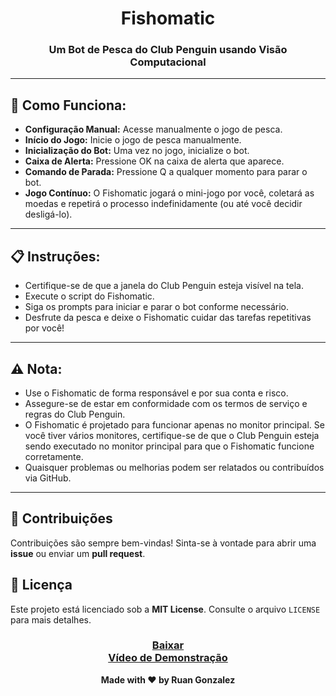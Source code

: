 <h1 align="center">Fishomatic</h1>
<h3 align="center">Um Bot de Pesca do Club Penguin usando Visão Computacional</h3>

---

<h2>🔧 Como Funciona:</h2>
<ul>
    <li><strong>Configuração Manual:</strong> Acesse manualmente o jogo de pesca.</li>
    <li><strong>Início do Jogo:</strong> Inicie o jogo de pesca manualmente.</li>
    <li><strong>Inicialização do Bot:</strong> Uma vez no jogo, inicialize o bot.</li>
    <li><strong>Caixa de Alerta:</strong> Pressione OK na caixa de alerta que aparece.</li>
    <li><strong>Comando de Parada:</strong> Pressione Q a qualquer momento para parar o bot.</li>
    <li><strong>Jogo Contínuo:</strong> O Fishomatic jogará o mini-jogo por você, coletará as moedas e repetirá o processo indefinidamente (ou até você decidir desligá-lo).</li>
</ul>

---

<h2>📋 Instruções:</h2>
<ul>
    <li>Certifique-se de que a janela do Club Penguin esteja visível na tela.</li>
    <li>Execute o script do Fishomatic.</li>
    <li>Siga os prompts para iniciar e parar o bot conforme necessário.</li>
    <li>Desfrute da pesca e deixe o Fishomatic cuidar das tarefas repetitivas por você!</li>
</ul>

---

<h2>⚠️ Nota:</h2>
<ul>
    <li>Use o Fishomatic de forma responsável e por sua conta e risco.</li>
    <li>Assegure-se de estar em conformidade com os termos de serviço e regras do Club Penguin.</li>
    <li>O Fishomatic é projetado para funcionar apenas no monitor principal. Se você tiver vários monitores, certifique-se de que o Club Penguin esteja sendo executado no monitor principal para que o Fishomatic funcione corretamente.</li>
    <li>Quaisquer problemas ou melhorias podem ser relatados ou contribuídos via GitHub.</li>
</ul>

---

<h2>🤝 Contribuições</h2>
<p>Contribuições são sempre bem-vindas! Sinta-se à vontade para abrir uma <strong>issue</strong> ou enviar um <strong>pull request</strong>.</p>

<h2>📝 Licença</h2>
<p>Este projeto está licenciado sob a <strong>MIT License</strong>. Consulte o arquivo <code>LICENSE</code> para mais detalhes.</p>

<div align="center">
    <h3>
        <a href="https://mega.nz/folder/rkJQXRoI#w2UAo9quYIJSZnmEBqo_Jw">Baixar</a> <br>
        <a href="https://youtu.be/bfQyuYacBGg">Vídeo de Demonstração</a>
    </h3>
    <p align="center"><strong>Made with ❤️ by Ruan Gonzalez</strong></p>
</div>
